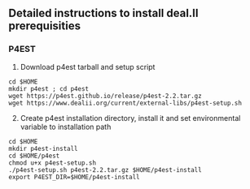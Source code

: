## Detailed instructions to install deal.II prerequisities 

### P4EST

1. Download p4est tarball and setup script
```
cd $HOME
mkdir p4est ; cd p4est
wget https://p4est.github.io/release/p4est-2.2.tar.gz
wget https://www.dealii.org/current/external-libs/p4est-setup.sh
``` 

2. Create p4est installation directory, install it and set environmental variable to installation path

```
cd $HOME
mkdir p4est-install
cd $HOME/p4est
chmod u+x p4est-setup.sh
./p4est-setup.sh p4est-2.2.tar.gz $HOME/p4est-install
export P4EST_DIR=$HOME/p4est-install 
```



